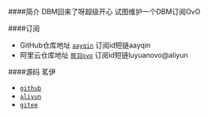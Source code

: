 ####简介
DBM回来了呀超级开心
试图维护一个DBM订阅OvO

####订阅
 * GitHub仓库地址 [`aayqin`](https://github.com/aayqin/JX3_MY_DATA) 订阅id短链aayqin
 * 阿里云仓库地址 [`筱羽ovo`](https://code.aliyun.com/luyuanovo/JX3_MY_DATA) 订阅id短链luyuanovo@aliyun

####源码
茗伊
 * [`github`](https://github.com/tinymins/JX3_MY_DATA) 
 * [`aliyun`](https://code.aliyun.com/tinymins/JX3_MY_DATA) 
 * [`gitee`](https://gitee.com/tinymins/JX3_MY_DATA) 